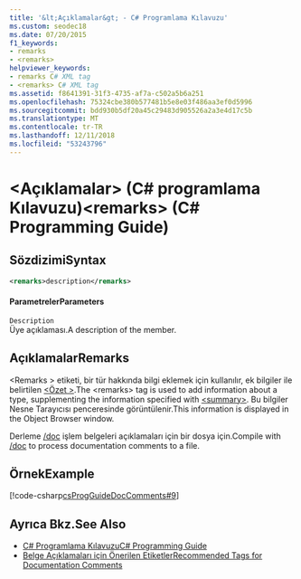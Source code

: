 ```yaml
---
title: '&lt;Açıklamalar&gt; - C# Programlama Kılavuzu'
ms.custom: seodec18
ms.date: 07/20/2015
f1_keywords:
- remarks
- <remarks>
helpviewer_keywords:
- remarks C# XML tag
- <remarks> C# XML tag
ms.assetid: f8641391-31f3-4735-af7a-c502a5b6a251
ms.openlocfilehash: 75324cbe380b577481b5e8e03f486aa3ef0d5996
ms.sourcegitcommit: bdd930b5df20a45c29483d905526a2a3e4d17c5b
ms.translationtype: MT
ms.contentlocale: tr-TR
ms.lasthandoff: 12/11/2018
ms.locfileid: "53243796"
---
```

# <a name="ltremarksgt-c-programming-guide"></a><span data-ttu-id="ad9ec-102">&lt;Açıklamalar&gt; (C# programlama Kılavuzu)</span><span class="sxs-lookup"><span data-stu-id="ad9ec-102">&lt;remarks&gt; (C# Programming Guide)</span></span>
## <a name="syntax"></a><span data-ttu-id="ad9ec-103">Sözdizimi</span><span class="sxs-lookup"><span data-stu-id="ad9ec-103">Syntax</span></span>  
  
```xml  
<remarks>description</remarks>  
```  
  
#### <a name="parameters"></a><span data-ttu-id="ad9ec-104">Parametreler</span><span class="sxs-lookup"><span data-stu-id="ad9ec-104">Parameters</span></span>  
 `Description`  
 <span data-ttu-id="ad9ec-105">Üye açıklaması.</span><span class="sxs-lookup"><span data-stu-id="ad9ec-105">A description of the member.</span></span>  
  
## <a name="remarks"></a><span data-ttu-id="ad9ec-106">Açıklamalar</span><span class="sxs-lookup"><span data-stu-id="ad9ec-106">Remarks</span></span>  
 <span data-ttu-id="ad9ec-107">\<Remarks > etiketi, bir tür hakkında bilgi eklemek için kullanılır, ek bilgiler ile belirtilen [ \<Özet >](../../../csharp/programming-guide/xmldoc/summary.md).</span><span class="sxs-lookup"><span data-stu-id="ad9ec-107">The \<remarks> tag is used to add information about a type, supplementing the information specified with [\<summary>](../../../csharp/programming-guide/xmldoc/summary.md).</span></span> <span data-ttu-id="ad9ec-108">Bu bilgiler Nesne Tarayıcısı penceresinde görüntülenir.</span><span class="sxs-lookup"><span data-stu-id="ad9ec-108">This information is displayed in the Object Browser window.</span></span>  
  
 <span data-ttu-id="ad9ec-109">Derleme [/doc](../../../csharp/language-reference/compiler-options/doc-compiler-option.md) işlem belgeleri açıklamaları için bir dosya için.</span><span class="sxs-lookup"><span data-stu-id="ad9ec-109">Compile with [/doc](../../../csharp/language-reference/compiler-options/doc-compiler-option.md) to process documentation comments to a file.</span></span>  
  
## <a name="example"></a><span data-ttu-id="ad9ec-110">Örnek</span><span class="sxs-lookup"><span data-stu-id="ad9ec-110">Example</span></span>  
 [!code-csharp[csProgGuideDocComments#9](../../../csharp/programming-guide/xmldoc/codesnippet/CSharp/remarks_1.cs)]  
  
## <a name="see-also"></a><span data-ttu-id="ad9ec-111">Ayrıca Bkz.</span><span class="sxs-lookup"><span data-stu-id="ad9ec-111">See Also</span></span>

- [<span data-ttu-id="ad9ec-112">C# Programlama Kılavuzu</span><span class="sxs-lookup"><span data-stu-id="ad9ec-112">C# Programming Guide</span></span>](../../../csharp/programming-guide/index.md)  
- [<span data-ttu-id="ad9ec-113">Belge Açıklamaları için Önerilen Etiketler</span><span class="sxs-lookup"><span data-stu-id="ad9ec-113">Recommended Tags for Documentation Comments</span></span>](../../../csharp/programming-guide/xmldoc/recommended-tags-for-documentation-comments.md)
